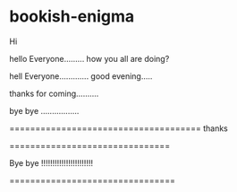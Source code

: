 # bookish-enigma
Hi

hello
Everyone.........
how you all are doing?

hell
Everyone.............
good evening.....


thanks for coming..........

bye  bye .................

=====================================
thanks



===============================

Bye bye !!!!!!!!!!!!!!!!!!!!!!!

================================

